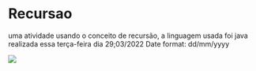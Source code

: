 # Recursao
uma atividade usando o conceito de recursão, a linguagem usada foi java
realizada essa terça-feira dia 29;03/2022
Date format: dd/mm/yyyy

<img src="https://img.shields.io/badge/Java-ED8B00?style=for-the-badge&logo=java&logoColor=white">
